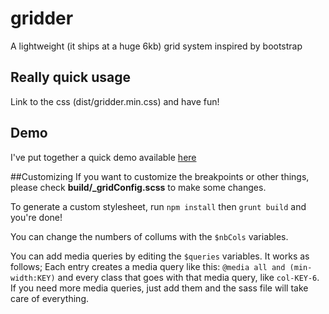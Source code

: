 # gridder
A lightweight (it ships at a huge 6kb) grid system inspired by bootstrap 

## Really quick usage
Link to the css (dist/gridder.min.css) and have fun!

## Demo
I've put together a quick demo available [here](http://gridder.xposedbones.com)

##Customizing
If you want to customize the breakpoints or other things, please check **build/_gridConfig.scss** to make some changes.

To generate a custom stylesheet, run ```npm install``` then ```grunt build``` and you're done!

You can change the numbers of collums with the ```$nbCols``` variables. 

You can add media queries by editing the ```$queries``` variables. It works as follows; Each entry creates a media query like this: ```@media all and (min-width:KEY)``` and every class that goes with that media query, like ```col-KEY-6```. If you need more media queries, just add them and the sass file will take care of everything.
